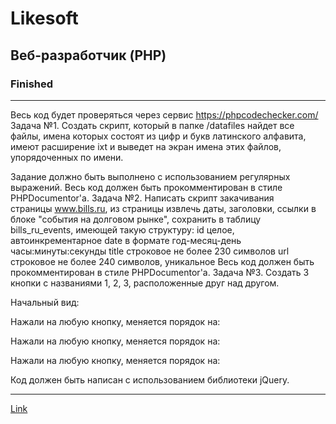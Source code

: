# Likesoft

## Веб-разработчик (PHP)

### Finished

---

Весь код будет проверяться через сервис https://phpcodechecker.com/
Задача №1.
Создать скрипт, который в папке /datafiles найдет все файлы, имена которых состоят из цифр и букв латинского алфавита, имеют расширение ixt и выведет на экран имена этих файлов, упорядоченных по имени.

Задание должно быть выполнено с использованием регулярных выражений.
Весь код должен быть прокомментирован в стиле PHPDocumentor'а.
Задача №2.
Написать скрипт закачивания страницы www.bills.ru, из страницы извлечь даты, заголовки, ссылки в блоке "события на долговом рынке", сохранить в таблицу bills_ru_events, имеющей такую структуру:
id	целое, автоинкрементарное
date	в формате год-месяц-день часы:минуты:секунды
title	строковое не более 230 символов
url	строковое не более 240 символов, уникальное
Весь код должен быть прокомментирован в стиле PHPDocumentor'а.
Задача №3.
Cоздать 3 кнопки с названиями 1, 2, 3, расположенные друг над другом.

Начальный вид:


Нажали на любую кнопку, меняется порядок на:


Нажали на любую кнопку, меняется порядок на:


Нажали на любую кнопку, меняется порядок на:


Код должен быть написан с иcпользованием библиотеки jQuery.

---

[Link](https://www.companywebsite.com)
